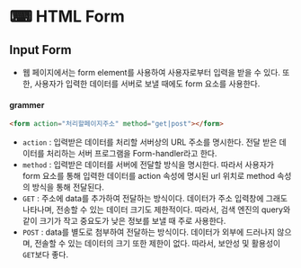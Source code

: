 # ⌨ HTML Form

## Input Form
- 웹 페이지에서는 form element를 사용하여 사용자로부터 입력을 받을 수 있다. 또한, 사용자가 입력한 데이터를 서버로 보낼 때에도 form 요소를 사용한다.

#### grammer
```html
<form action="처리할페이지주소" method="get|post"></form>
```
- `action` : 입력받은 데이터를 처리할 서버상의 URL 주소를 명시한다. 전달 받은 데이터를 처리하는 서버 프로그램을 Form-handler라고 한다.
- `method` : 입력받은 데이터를 서버에 전달할 방식을 명시한다. 따라서 사용자가 form 요소를 통해 입력한 데이터를 action 속성에 명시된 url 위치로 method 속성의 방식을 통해 전달된다.
- `GET` : 주소에 data를 추가하여 전달하는 방식이다. 데이터가 주소 입력창에 그래도 나타나며, 전송할 수 있는 데이터 크기도 제한적이다. 따라서, 검색 엔진의 query와 같이 크기가 작고 중요도가 낮은 정보를 보낼 때 주로 사용한다.
- `POST` : data를 별도로 첨부하여 전달하는 방식이다. 데이터가 외부에 드러나지 않으며, 전솔할 수 있는 데이터의 크기 또한 제한이 없다. 따라서, 보안성 및 활용성이 `GET`보다 좋다.
